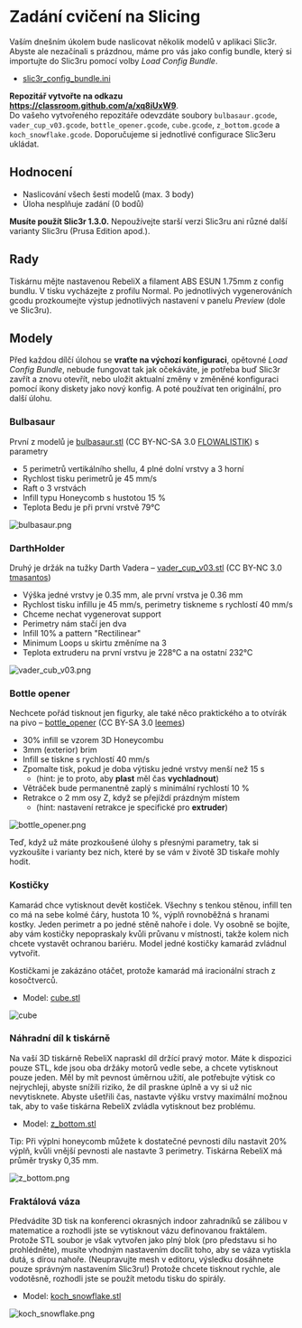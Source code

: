 # Zadání cvičení na Slicing

Vaším dnešním úkolem bude naslicovat několik modelů v aplikaci Slic3r.
Abyste ale nezačínali s prázdnou, máme pro vás jako config bundle,
který si importujte do Slic3ru pomocí volby *Load Config Bundle*.

  * [slic3r_config_bundle.ini](https://github.com/3DprintFIT/BI-3DT/blob/master/configs/printing/slic3r_config_bundle.ini)

**Repozitář vytvořte na odkazu https://classroom.github.com/a/xq8iUxW9**.  
Do vašeho vytvořeného repozitáře odevzdáte soubory `bulbasaur.gcode`, 
`vader_cup_v03.gcode`, `bottle_opener.gcode`,
`cube.gcode`, `z_bottom.gcode` a `koch_snowflake.gcode`.
Doporučujeme si jednotlivé configurace Slic3eru ukládat.

## Hodnocení

- Naslicování všech šesti modelů (max. 3 body)
- Úloha nesplňuje zadání (0 bodů)

**Musíte použít Slic3r 1.3.0.** Nepoužívejte starší verzi Slic3ru
ani různé další varianty Slic3ru (Prusa Edition apod.).

## Rady

Tiskárnu mějte nastavenou RebeliX a filament ABS ESUN 1.75mm z config bundlu.
V tisku vycházejte z profilu Normal.
Po jednotlivých vygenerováních gcodu prozkoumejte výstup jednotlivých nastavení
v panelu *Preview* (dole ve Slic3ru).

## Modely

Před každou dílčí úlohou se **vraťte na výchozí konfiguraci**, opětovné *Load Config Bundle*, nebude fungovat tak jak očekáváte, je potřeba buď Slic3r zavřít a znovu otevřít, nebo uložit aktualní změny v změněné konfiguraci pomocí ikony diskety jako nový konfig. A poté používat ten originální, pro další úlohu.

### Bulbasaur

První z modelů je [bulbasaur.stl](bulbasaur.stl)
  (CC BY-NC-SA 3.0 [FLOWALISTIK](https://www.thingiverse.com/thing:327753)) s parametry

  * 5 perimetrů vertikálního shellu, 4 plné dolní vrstvy a 3 horní
  * Rychlost tisku perimetrů je 45 mm/s
  * Raft o 3 vrstvách
  * Infill typu Honeycomb s hustotou 15 %
  * Teplota Bedu je při první vrstvě 79°C
  
![bulbasaur.png](bulbasaur.png)

### DarthHolder

Druhý je držák na tužky Darth Vadera – [vader_cup_v03.stl](vader_cup_v03.stl)
  (CC BY-NC 3.0 [tmasantos](https://www.thingiverse.com/thing:1396307))
  * Výška jedné vrstvy je 0.35 mm, ale první vrstva je 0.36 mm
  * Rychlost tisku infillu je 45 mm/s, perimetry tiskneme s rychlostí 40 mm/s
  * Chceme nechat vygenerovat support
  * Perimetry nám stačí jen dva
  * Infill 10% a pattern "Rectilinear"
  * Minimum Loops u skirtu změníme na 3
  * Teplota extruderu na první vrstvu je 228°C a na ostatní 232°C
  
![vader_cub_v03.png](vader_cup_v03.png)


### Bottle opener

Nechcete pořád tisknout jen figurky, ale také něco praktického
a to otvírák na pivo – [bottle_opener](bottle_opener.stl) 
  (CC BY-SA 3.0 [leemes](https://www.thingiverse.com/thing:132632))
  * 30% infill se vzorem 3D Honeycombu
  * 3mm (exterior) brim
  * Infill se tiskne s rychlostí 40 mm/s
  * Zpomalte tisk, pokud je doba výtisku jedné vrstvy menší než 15 s
    * (hint: je to proto, aby **plast** měl čas **vychladnout**)
  * Větráček bude permanentně zaplý s minimální rychlostí 10 %
  * Retrakce o 2 mm osy Z, když se přejíždí prázdným místem
    * (hint: nastavení retrakce je specifické pro **extruder**)
  
![bottle_opener.png](bottle_opener.png)
  
  
Teď, když už máte prozkoušené úlohy s přesnými parametry,
tak si vyzkoušíte i varianty bez nich,
které by se vám v životě 3D tiskaře mohly hodit.

### Kostičky

Kamarád chce vytisknout devět kostiček. Všechny s tenkou stěnou,
infill ten co má na sebe kolmé čáry, hustota 10 %,
výplň rovnoběžná s hranami kostky. Jeden perimetr a po jedné stěně nahoře i dole.
Vy osobně se bojíte, aby vám kostičky nepopraskaly kvůli průvanu v místnosti,
takže kolem nich chcete vystavět ochranou bariéru.
Model jedné kostičky kamarád zvládnul vytvořit.

Kostičkami je zakázáno otáčet, protože kamarád má iracionální strach z kosočtverců.

  * Model: [cube.stl](cube.stl)

![cube](cube.png)

### Náhradní díl k tiskárně

Na vaší 3D tiskárně RebeliX napraskl díl držící pravý motor.
Máte k dispozici pouze STL, kde jsou oba držáky motorů vedle sebe,
a chcete vytisknout pouze jeden. Měl by mít pevnost úměrnou užití, 
ale potřebujte výtisk co nejrychleji, abyste snížili riziko,
že díl praskne úplně a vy si už nic nevytisknete. Abyste ušetřili čas,
nastavte výšku vrstvy maximální možnou tak, aby to vaše tiskárna RebeliX
zvládla vytisknout bez problému.

  * Model: [z_bottom.stl](z_bottom.stl)

Tip: Při výplni honeycomb můžete k dostatečné pevnosti dílu nastavit 20% výplň,
kvůli vnější pevnosti ale nastavte 3 perimetry.
Tiskárna RebeliX má průměr trysky 0,35 mm.

![z_bottom.png](z_bottom.png)


### Fraktálová váza

Předvádíte 3D tisk na konferenci okrasných indoor zahradníků se zálibou v matematice
a rozhodli jste se vytisknout vázu definovanou fraktálem.
Protože STL soubor je však vytvořen jako plný blok (pro představu si ho prohlédněte),
musíte vhodným nastavením docílit toho, aby se váza vytiskla dutá, s dírou nahoře.
(Neupravujte mesh v editoru, výsledku dosáhnete pouze správným nastavením Slic3ru!)
Protože chcete tisknout rychle, ale vodotěsně,
rozhodli jste se použít metodu tisku do spirály.

  * Model: [koch_snowflake.stl](koch_snowflake.stl)

![koch_snowflake.png](koch_snowflake.png)

